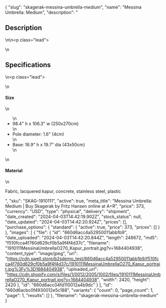 {
  "slug": "skagerak-messina-umbrella-medium",
  "name": "Messina Umbrella: Medium",
  "description": "<h2>Description</h2>\n<!-- split -->\n<p class=\"lead\"><!-- split --></p>\n<h2>Specifications</h2>\n<p class=\"lead\"><!-- split --></p>\n<h4>Size</h4>\n<ul>\n<li>98.4\" h x 106.3\" w (250x270cm)</li>\n<li>Pole diameter: 1.6\" (4cm)</li>\n<li>Base: 16.9\" h x 19.7\" dia (43x50cm)</li>\n</ul>\n<h4>Material</h4>\n<p>Fabric, lacquered kapur, concrete, stainless steel, plastic</p>",
  "sku": "SKAG-1910111",
  "active": true,
  "meta_title": "Messina Umbrella: Medium | Buy Skagerak by Fritz Hansen online at A+R",
  "price": 373,
  "currency": "USD",
  "type": "physical",
  "delivery": "shipment",
  "date_created": "2024-04-03T14:42:19.902Z",
  "stock_status": null,
  "date_updated": "2024-04-03T14:42:20.924Z",
  "prices": [],
  "purchase_options": {
    "standard": {
      "active": true,
      "price": 373,
      "prices": []
    }
  },
  "images": [
    {
      "file": {
        "id": "660d6acc4a52950011abb1b9",
        "date_uploaded": "2024-04-03T14:42:20.844Z",
        "length": 248672,
        "md5": "f510fcca4f760d629cf0b5a9f4f4d37c",
        "filename": "1910111MessinaUmbrellaO270_Kapur_portrait.jpg?v=1684404938",
        "content_type": "image/jpeg",
        "url": "https://cdn.swell.store/b2sdemo_test/660d6acc4a52950011abb1b9/f510fcca4f760d629cf0b5a9f4f4d37c/1910111MessinaUmbrellaO270_Kapur_portrait.jpg%3Fv%3D1684404938",
        "uploaded_url": "https://cdn.shopify.com/s/files/1/0012/2005/1002/files/1910111MessinaUmbrellaO270_Kapur_portrait.jpg?v=1684404938",
        "width": 2420,
        "height": 2420
      },
      "id": "660d6acc04fd110012a4b9dc"
    }
  ],
  "id": "660d6acbc0f4930012e5c188",
  "variants": {
    "count": 0,
    "page_count": 1,
    "page": 1,
    "results": []
  },
  "filename": "skagerak-messina-umbrella-medium"
}